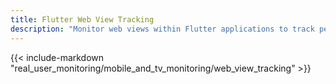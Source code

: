 ```yaml
---
title: Flutter Web View Tracking
description: "Monitor web views within Flutter applications to track performance and user interactions between Flutter and web content."
---
```


{{< include-markdown "real_user_monitoring/mobile_and_tv_monitoring/web_view_tracking" >}}